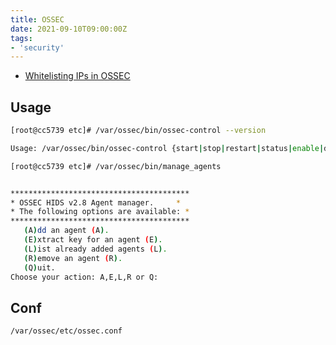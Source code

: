 ```yaml
---
title: OSSEC
date: 2021-09-10T09:00:00Z
tags:
- 'security'
---
```


* [Whitelisting IPs in OSSEC](https://geekcabi.net/article/ossec-whitelisting/)

## Usage

``` bash
[root@cc5739 etc]# /var/ossec/bin/ossec-control --version

Usage: /var/ossec/bin/ossec-control {start|stop|restart|status|enable|disable}
```

``` bash
[root@cc5739 etc]# /var/ossec/bin/manage_agents


****************************************
* OSSEC HIDS v2.8 Agent manager.     *
* The following options are available: *
****************************************
   (A)dd an agent (A).
   (E)xtract key for an agent (E).
   (L)ist already added agents (L).
   (R)emove an agent (R).
   (Q)uit.
Choose your action: A,E,L,R or Q:
```

## Conf

``` bash
/var/ossec/etc/ossec.conf
```
